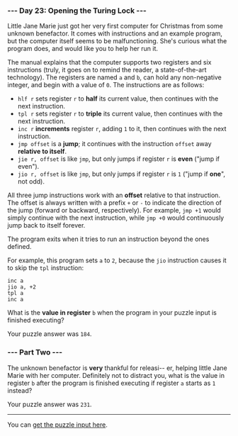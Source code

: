 ### --- Day 23: Opening the Turing Lock ---

Little Jane Marie just got her very first computer for Christmas from some unknown benefactor. It comes with instructions and an example program, but the computer itself seems to be malfunctioning. She's curious what the program does, and would like you to help her run it.

The manual explains that the computer supports two registers and six instructions (truly, it goes on to remind the reader, a state-of-the-art technology). The registers are named `a` and `b`, can hold any non-negative integer, and begin with a value of `0`. The instructions are as follows:

- `hlf r` sets register `r` to __half__ its current value, then continues with the next instruction.
- `tpl r` sets register `r` to __triple__ its current value, then continues with the next instruction.
- `inc r` __increments__ register `r`, adding `1` to it, then continues with the next instruction.
- `jmp offset` is a __jump__; it continues with the instruction `offset` away __relative to itself__.
- `jie r, offset` is like `jmp`, but only jumps if register `r` is __even__ ("jump if even").
- `jio r, offset` is like `jmp`, but only jumps if register `r` is `1` ("jump if __one__", not odd).

All three jump instructions work with an __offset__ relative to that instruction. The offset is always written with a prefix `+` or `-` to indicate the direction of the jump (forward or backward, respectively). For example, `jmp +1` would simply continue with the next instruction, while `jmp +0` would continuously jump back to itself forever.

The program exits when it tries to run an instruction beyond the ones defined.

For example, this program sets `a` to `2`, because the `jio` instruction causes it to skip the `tpl` instruction:

    inc a
    jio a, +2
    tpl a
    inc a

What is the __value in register__ `b` when the program in your puzzle input is finished executing?

Your puzzle answer was `184`.

### --- Part Two ---

The unknown benefactor is __very__ thankful for releasi-- er, helping little Jane Marie with her computer. Definitely not to distract you, what is the value in register `b` after the program is finished executing if register `a` starts as `1` instead?

Your puzzle answer was `231`.

___

You can [get the puzzle input here](input.txt).
